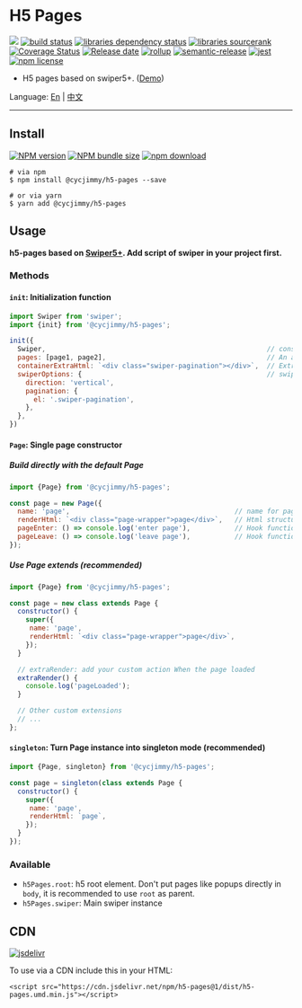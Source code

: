 # H5 Pages
![][workflows-badge-image]
[![build status][travis-image]][travis-url]
[![libraries dependency status][libraries-status-image]][libraries-status-url]
[![libraries sourcerank][libraries-sourcerank-image]][libraries-sourcerank-url]
[![Coverage Status][coverage-image]][coverage-url]
[![Release date][release-date-image]][release-url]
[![rollup][rollup-image]][rollup-url]
[![semantic-release][semantic-image]][semantic-url]
[![jest][jest-image]][jest-url]
[![npm license][license-image]][download-url]

* H5 pages based on swiper5+. ([Demo][github-pages-url])

Language: [En][Readme-url-En] | [中文][Readme-url-ZhCN]
***

## Install
[![NPM version][npm-image]][npm-url]
[![NPM bundle size][npm-bundle-size-image]][npm-url]
[![npm download][download-image]][download-url]

```shell
# via npm
$ npm install @cycjimmy/h5-pages --save

# or via yarn
$ yarn add @cycjimmy/h5-pages
```

## Usage
**h5-pages based on [Swiper5+](https://github.com/nolimits4web/Swiper). Add script of swiper in your project first.**

### Methods 
#### `init`: Initialization function
```javascript
import Swiper from 'swiper';
import {init} from '@cycjimmy/h5-pages';

init({
  Swiper,                                                       // constructor of Swiper
  pages: [page1, page2],                                        // An array of Page instances
  containerExtraHtml: `<div class="swiper-pagination"></div>`,  // Extra Html under swiper-container, such as navigator, etc.
  swiperOptions: {                                              // swiper configuration
    direction: 'vertical',
    pagination: {
      el: '.swiper-pagination',
    },
  },
})
```

#### `Page`: Single page constructor
##### Build directly with the default Page
```javascript
import {Page} from '@cycjimmy/h5-pages';

const page = new Page({
  name: 'page',                                         // name for page
  renderHtml: `<div class="page-wrapper">page</div>`,   // Html structure under swiper-slide
  pageEnter: () => console.log('enter page'),           // Hook function for enter the page
  pageLeave: () => console.log('leave page'),           // Hook function for leave the page
});
```

##### Use Page extends (recommended)
```javascript
import {Page} from '@cycjimmy/h5-pages';

const page = new class extends Page {
  constructor() {
    super({
     name: 'page',
     renderHtml: `<div class="page-wrapper">page</div>`,
    });
  }

  // extraRender: add your custom action When the page loaded
  extraRender() {
    console.log('pageLoaded');
  }

  // Other custom extensions
  // ... 
};
```

#### `singleton`: Turn Page instance into singleton mode (recommended)
```javascript
import {Page, singleton} from '@cycjimmy/h5-pages';

const page = singleton(class extends Page {
  constructor() {
    super({
     name: 'page',
     renderHtml: `page`,
    });
  }
});
```

### Available
* `h5Pages.root`: h5 root element. Don't put pages like popups directly in `body`, it is recommended to use `root` as parent.
* `h5Pages.swiper`: Main swiper instance

## CDN
[![jsdelivr][jsdelivr-image]][jsdelivr-url]

To use via a CDN include this in your HTML:
```text
<script src="https://cdn.jsdelivr.net/npm/h5-pages@1/dist/h5-pages.umd.min.js"></script>
```

<!-- Links: -->
[npm-image]: https://img.shields.io/npm/v/@cycjimmy/h5-pages
[npm-url]: https://npmjs.org/package/@cycjimmy/h5-pages
[npm-bundle-size-image]: https://img.shields.io/bundlephobia/min/@cycjimmy/h5-pages

[download-image]: https://img.shields.io/npm/dt/@cycjimmy/h5-pages
[download-url]: https://npmjs.org/package/@cycjimmy/h5-pages

[jsdelivr-image]: https://img.shields.io/jsdelivr/npm/hy/@cycjimmy/h5-pages
[jsdelivr-url]: https://www.jsdelivr.com/package/npm/@cycjimmy/h5-pages

[workflows-badge-image]: https://github.com/cycjimmy/h5-pages/workflows/Test%20CI/badge.svg
[travis-image]: https://img.shields.io/travis/cycjimmy/h5-pages
[travis-url]: https://travis-ci.org/cycjimmy/h5-pages

[libraries-status-image]: https://img.shields.io/librariesio/release/npm/@cycjimmy/h5-pages
[libraries-sourcerank-image]: https://img.shields.io/librariesio/sourcerank/npm/@cycjimmy/h5-pages
[libraries-status-url]: https://libraries.io/github/cycjimmy/h5-pages
[libraries-sourcerank-url]: https://libraries.io/npm/@cycjimmy%2Fh5-pages

[coverage-image]: https://img.shields.io/coveralls/github/cycjimmy/h5-pages
[coverage-url]: https://coveralls.io/github/cycjimmy/h5-pages

[release-date-image]: https://img.shields.io/github/release-date/cycjimmy/h5-pages
[release-url]: https://github.com/cycjimmy/h5-pages/releases

[rollup-image]: https://img.shields.io/github/package-json/dependency-version/cycjimmy/h5-pages/dev/rollup
[rollup-url]: https://github.com/rollup/rollup

[semantic-image]: https://img.shields.io/badge/%20%20%F0%9F%93%A6%F0%9F%9A%80-semantic--release-e10079.svg
[semantic-url]: https://github.com/semantic-release/semantic-release

[jest-image]: https://img.shields.io/badge/tested_with-jest-99424f.svg
[jest-url]: https://github.com/facebook/jest

[license-image]: https://img.shields.io/npm/l/@cycjimmy/h5-pages

[github-pages-url]: https://cycjimmy.github.io/h5-pages/

[Readme-url-En]: https://github.com/cycjimmy/h5-pages/blob/master/README.md
[Readme-url-ZhCN]: https://github.com/cycjimmy/h5-pages/blob/master/README_zhCN.md
